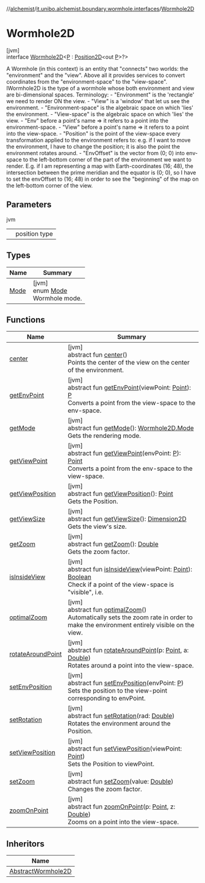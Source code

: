 //[alchemist](../../../index.md)/[it.unibo.alchemist.boundary.wormhole.interfaces](../index.md)/[Wormhole2D](index.md)

# Wormhole2D

[jvm]\
interface [Wormhole2D](index.md)<[P](index.md) : [Position2D](../../it.unibo.alchemist.model.interfaces/-position2-d/index.md)<out [P](../../it.unibo.alchemist.boundary.wormhole.implementation/-abstract-wormhole2-d/index.md)>?>

A Wormhole (in this context) is an entity that "connects" two worlds: the "environment" and the "view". Above all it provides services to convert coordinates from the "environment-space" to the "view-space". IWormhole2D is the type of a wormhole whose both environment and view are bi-dimensional spaces. Terminology: - "Environment" is the 'rectangle' we need to render ON the view. - "View" is a 'window' that let us see the environment. - "Environment-space" is the algebraic space on which 'lies' the environment. - "View-space" is the algebraic space on which 'lies' the view. - "Env" before a point's name => it refers to a point into the environment-space. - "View" before a point's name => it refers to a point into the view-space. - "Position" is the point of the view-space every transformation applied to the environment refers to: e.g. if I want to move the environment, I have to change the position; it is also the point the environment rotates around. - "EnvOffset" is the vector from (0; 0) into env-space to the left-bottom corner of the part of the environment we want to render. E.g. if I am representing a map with Earth-coordinates (16; 48), the intersection between the prime meridian and the equator is (0; 0), so I have to set the envOffset to (16; 48) in order to see the "beginning" of the map on the left-bottom corner of the view.

## Parameters

jvm

| | |
|---|---|
| <P> | position type |

## Types

| Name | Summary |
|---|---|
| [Mode](-mode/index.md) | [jvm]<br>enum [Mode](-mode/index.md)<br>Wormhole mode. |

## Functions

| Name | Summary |
|---|---|
| [center](center.md) | [jvm]<br>abstract fun [center](center.md)()<br>Points the center of the view on the center of the environment. |
| [getEnvPoint](get-env-point.md) | [jvm]<br>abstract fun [getEnvPoint](get-env-point.md)(viewPoint: [Point](https://docs.oracle.com/javase/8/docs/api/java/awt/Point.html)): [P](../../it.unibo.alchemist.boundary.wormhole.implementation/-abstract-wormhole2-d/index.md)<br>Converts a point from the view-space to the env-space. |
| [getMode](get-mode.md) | [jvm]<br>abstract fun [getMode](get-mode.md)(): [Wormhole2D.Mode](-mode/index.md)<br>Gets the rendering mode. |
| [getViewPoint](get-view-point.md) | [jvm]<br>abstract fun [getViewPoint](get-view-point.md)(envPoint: [P](../../it.unibo.alchemist.boundary.wormhole.implementation/-abstract-wormhole2-d/index.md)): [Point](https://docs.oracle.com/javase/8/docs/api/java/awt/Point.html)<br>Converts a point from the env-space to the view-space. |
| [getViewPosition](get-view-position.md) | [jvm]<br>abstract fun [getViewPosition](get-view-position.md)(): [Point](https://docs.oracle.com/javase/8/docs/api/java/awt/Point.html)<br>Gets the Position. |
| [getViewSize](get-view-size.md) | [jvm]<br>abstract fun [getViewSize](get-view-size.md)(): [Dimension2D](https://docs.oracle.com/javase/8/docs/api/java/awt/geom/Dimension2D.html)<br>Gets the view's size. |
| [getZoom](get-zoom.md) | [jvm]<br>abstract fun [getZoom](get-zoom.md)(): [Double](https://kotlinlang.org/api/latest/jvm/stdlib/kotlin/-double/index.html)<br>Gets the zoom factor. |
| [isInsideView](is-inside-view.md) | [jvm]<br>abstract fun [isInsideView](is-inside-view.md)(viewPoint: [Point](https://docs.oracle.com/javase/8/docs/api/java/awt/Point.html)): [Boolean](https://kotlinlang.org/api/latest/jvm/stdlib/kotlin/-boolean/index.html)<br>Check if a point of the view-space is "visible", i.e. |
| [optimalZoom](optimal-zoom.md) | [jvm]<br>abstract fun [optimalZoom](optimal-zoom.md)()<br>Automatically sets the zoom rate in order to make the environment entirely visible on the view. |
| [rotateAroundPoint](rotate-around-point.md) | [jvm]<br>abstract fun [rotateAroundPoint](rotate-around-point.md)(p: [Point](https://docs.oracle.com/javase/8/docs/api/java/awt/Point.html), a: [Double](https://kotlinlang.org/api/latest/jvm/stdlib/kotlin/-double/index.html))<br>Rotates around a point into the view-space. |
| [setEnvPosition](set-env-position.md) | [jvm]<br>abstract fun [setEnvPosition](set-env-position.md)(envPoint: [P](../../it.unibo.alchemist.boundary.wormhole.implementation/-abstract-wormhole2-d/index.md))<br>Sets the position to the view-point corresponding to envPoint. |
| [setRotation](set-rotation.md) | [jvm]<br>abstract fun [setRotation](set-rotation.md)(rad: [Double](https://kotlinlang.org/api/latest/jvm/stdlib/kotlin/-double/index.html))<br>Rotates the environment around the Position. |
| [setViewPosition](set-view-position.md) | [jvm]<br>abstract fun [setViewPosition](set-view-position.md)(viewPoint: [Point](https://docs.oracle.com/javase/8/docs/api/java/awt/Point.html))<br>Sets the Position to viewPoint. |
| [setZoom](set-zoom.md) | [jvm]<br>abstract fun [setZoom](set-zoom.md)(value: [Double](https://kotlinlang.org/api/latest/jvm/stdlib/kotlin/-double/index.html))<br>Changes the zoom factor. |
| [zoomOnPoint](zoom-on-point.md) | [jvm]<br>abstract fun [zoomOnPoint](zoom-on-point.md)(p: [Point](https://docs.oracle.com/javase/8/docs/api/java/awt/Point.html), z: [Double](https://kotlinlang.org/api/latest/jvm/stdlib/kotlin/-double/index.html))<br>Zooms on a point into the view-space. |

## Inheritors

| Name |
|---|
| [AbstractWormhole2D](../../it.unibo.alchemist.boundary.wormhole.implementation/-abstract-wormhole2-d/index.md) |
